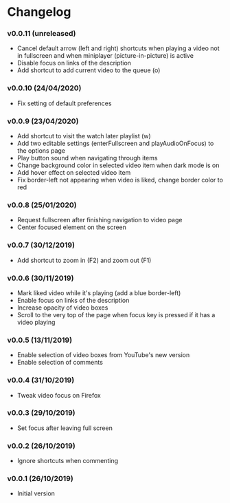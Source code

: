 # Changelog

### v0.0.11 (unreleased)
- Cancel default arrow (left and right) shortcuts when playing a video not in fullscreen and when miniplayer (picture-in-picture) is active
- Disable focus on links of the description
- Add shortcut to add current video to the queue (o)

### v0.0.10 (24/04/2020)
- Fix setting of default preferences

### v0.0.9 (23/04/2020)
- Add shortcut to visit the watch later playlist (w)
- Add two editable settings (enterFullscreen and playAudioOnFocus) to the options page
- Play button sound when navigating through items
- Change background color in selected video item when dark mode is on
- Add hover effect on selected video item
- Fix border-left not appearing when video is liked, change border color to red

### v0.0.8 (25/01/2020)
- Request fullscreen after finishing navigation to video page
- Center focused element on the screen

### v0.0.7 (30/12/2019)
- Add shortcut to zoom in (F2) and zoom out (F1)

### v0.0.6 (30/11/2019)
- Mark liked video while it's playing (add a blue border-left)
- Enable focus on links of the description
- Increase opacity of video boxes
- Scroll to the very top of the page when focus key is pressed if it has a video playing

### v0.0.5 (13/11/2019)
- Enable selection of video boxes from YouTube's new version
- Enable selection of comments

### v0.0.4 (31/10/2019)
- Tweak video focus on Firefox

### v0.0.3 (29/10/2019)
- Set focus after leaving full screen

### v0.0.2 (26/10/2019)
- Ignore shortcuts when commenting

### v0.0.1 (26/10/2019)
- Initial version
